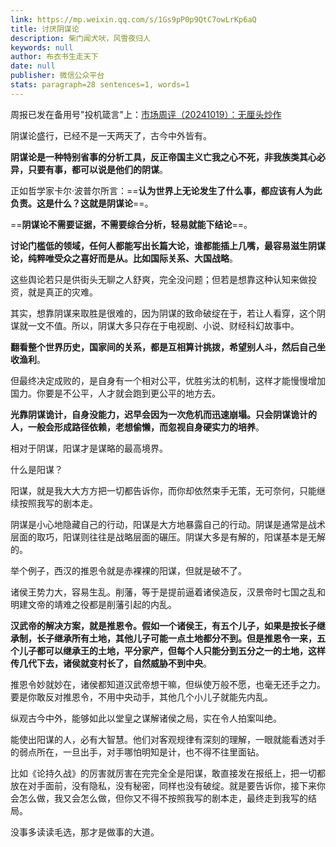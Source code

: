 ```yaml
---
link: https://mp.weixin.qq.com/s/1Gs9pP0p9QtC7owLrKp6aQ
title: 讨厌阴谋论
description: 柴门闻犬吠，风雪夜归人
keywords: null
author: 布衣书生走天下
date: null
publisher: 微信公众平台
stats: paragraph=28 sentences=1, words=1
---
```


周报已发在备用号"投机箴言"上：[市场周评（20241019）：无厘头炒作](http://mp.weixin.qq.com/s?__biz=MzkxODYxMDgwNw==&mid=2247486904&idx=1&sn=a1dd7efed13ddc3148b64406dd6643eb&chksm=c1affba0f6d872b6c2eefc69ad0d62a4faffdab4797455ad39c5a1ec22959bdf1f3b14439941&scene=21#wechat_redirect)

阴谋论盛行，已经不是一天两天了，古今中外皆有。

**阴谋论是一种特别省事的分析工具，反正帝国主义亡我之心不死，非我族类其心必异，只要有事，都可以说是他们的阴谋**。

正如哲学家卡尔·波普尔所言：==**认为世界上无论发生了什么事，都应该有人为此负责。这是什么？这就是阴谋论**==。

==**阴谋论不需要证据，不需要综合分析，轻易就能下结论**==。

**讨论门槛低的领域，任何人都能写出长篇大论，谁都能插上几嘴，最容易滋生阴谋论，纯粹唯受众之喜好而是从。比如国际关系、大国战略**。

这些舆论若只是供街头无聊之人舒爽，完全没问题；但若是想靠这种认知来做投资，就是真正的灾难。

其实，想靠阴谋来取胜是很难的，因为阴谋的致命破绽在于，若让人看穿，这个阴谋就一文不值。所以，阴谋大多只存在于电视剧、小说、财经科幻故事中。

**翻看整个世界历史，国家间的关系，都是互相算计挑拨，希望别人斗，然后自己坐收渔利**。

但最终决定成败的，是自身有一个相对公平，优胜劣汰的机制，这样才能慢慢增加国力。你要是不公平，人才就会跑到更公平的地方去。

**光靠阴谋诡计，自身没能力，迟早会因为一次危机而迅速崩塌。只会阴谋诡计的人，一般会形成路径依赖，老想偷懒，而忽视自身硬实力的培养**。

相对于阴谋，阳谋才是谋略的最高境界。

什么是阳谋？

阳谋，就是我大大方方把一切都告诉你，而你却依然束手无策，无可奈何，只能继续按照我写的剧本走。

阴谋是小心地隐藏自己的行动，阳谋是大方地暴露自己的行动。阴谋是通常是战术层面的取巧，阳谋则往往是战略层面的碾压。阴谋大多是有解的，阳谋基本是无解的。

举个例子，西汉的推恩令就是赤裸裸的阳谋，但就是破不了。

诸侯王势力大，容易生乱。削藩，等于是提前逼着诸侯造反，汉景帝时七国之乱和明建文帝的靖难之役都是削藩引起的内乱。

**汉武帝的解决方案，就是推恩令。假如一个诸侯王，有五个儿子，如果是按长子继承制，长子继承所有土地，其他儿子可能一点土地都分不到。但是推恩令一来，五个儿子都可以继承王的土地，平分家产，但每个人只能分到五分之一的土地，这样传几代下去，诸侯就变村长了，自然威胁不到中央**。

推恩令妙就妙在，诸侯都知道汉武帝想干嘛，但纵使万般不愿，也毫无还手之力。要是你敢反对推恩令，不用中央动手，其他几个小儿子就能先内乱。

纵观古今中外，能够如此以堂皇之谋解诸侯之局，实在令人拍案叫绝。

能使出阳谋的人，必有大智慧。他们对客观规律有深刻的理解，一眼就能看透对手的弱点所在，一旦出手，对手哪怕明知是计，也不得不往里面钻。

比如《论持久战》的厉害就厉害在完完全全是阳谋，敢直接发在报纸上，把一切都放在对手面前，没有隐私，没有秘密，同样也没有破绽。就是要告诉你，接下来你会怎么做，我又会怎么做，但你又不得不按照我写的剧本走，最终走到我写的结局。

没事多读读毛选，那才是做事的大道。
